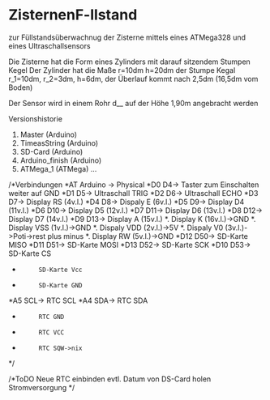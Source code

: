 # ZisternenF-llstand

zur Füllstandsüberwachnug der Zisterne mittels eines ATMega328 und eines Ultraschallsensors

Die Zisterne hat die Form eines Zylinders mit darauf sitzendem Stumpen Kegel
Der Zylinder hat die Maße r=10dm h=20dm
der Stumpe Kegal r_1=10dm, r_2=3dm, h=6dm, der Überlauf kommt nach 2,5dm (16,5dm vom Boden)

Der Sensor wird in einem Rohr d__ auf der Höhe 1,90m angebracht werden

Versionshistorie
1. Master (Arduino)
2. TimeasString (Arduino)
3. SD-Card (Arduino)
4. Arduino_finish (Arduino)
5. ATMega_1 (ATMega)
...

/*Verbindungen
 *AT    Arduino -> Physical
 *D0    D4->  Taster zum Einschalten weiter auf GND
 *D1    D5->  Ultraschall TRIG
 *D2    D6->  Ultraschall ECHO
 *D3    D7->  Display RS (4v.l.)
 *D4    D8->  Dispaly E (6v.l.)
 *D5    D9->  Display D4 (11v.l.)
 *D6    D10-> Display D5 (12v.l.)
 *D7    D11-> Display D6 (13v.l.)
 *D8    D12-> Display D7 (14v.l.)
 *D9    D13-> Display A (15v.l.)
 *.         Display K (16v.l.)->GND
 *.         Display VSS (1v.l.)->GND
 *.         Dispaly VDD (2v.l.)->5V
 *.         Dispaly V0 (3v.l.)->Poti->rest plus minus
 *.         Display RW (5v.l.)->GND
 *D12    D50-> SD-Karte MISO 
 *D11    D51-> SD-Karte MOSI
 *D13    D52-> SD-Karte SCK
 *D10    D53-> SD-Karte CS
 *          SD-Karte Vcc
 *          SD-Karte GND
 *A5    SCL-> RTC SCL 
 *A4    SDA-> RTC SDA
 *          RTC GND
 *          RTC VCC
 *          RTC SQW->nix
 */

/*ToDO
Neue RTC einbinden
evtl. Datum von DS-Card holen
Stromversorgung
*/
